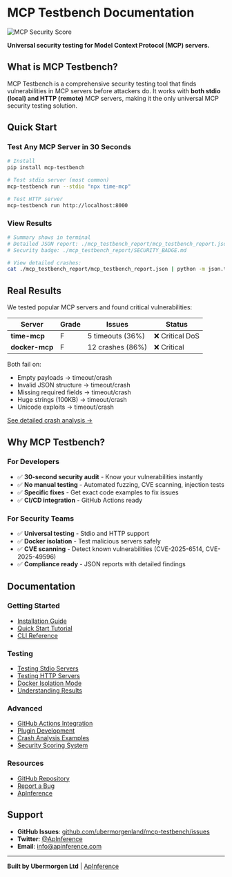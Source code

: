 # MCP Testbench Documentation

![MCP Security Score](https://img.shields.io/badge/Security-B-green)

**Universal security testing for Model Context Protocol (MCP) servers.**

## What is MCP Testbench?

MCP Testbench is a comprehensive security testing tool that finds vulnerabilities in MCP servers before attackers do. It works with **both stdio (local) and HTTP (remote)** MCP servers, making it the only universal MCP security testing solution.

## Quick Start

### Test Any MCP Server in 30 Seconds

```bash
# Install
pip install mcp-testbench

# Test stdio server (most common)
mcp-testbench run --stdio "npx time-mcp"

# Test HTTP server
mcp-testbench run http://localhost:8000
```

### View Results

```bash
# Summary shows in terminal
# Detailed JSON report: ./mcp_testbench_report/mcp_testbench_report.json
# Security badge: ./mcp_testbench_report/SECURITY_BADGE.md

# View detailed crashes:
cat ./mcp_testbench_report/mcp_testbench_report.json | python -m json.tool
```

## Real Results

We tested popular MCP servers and found critical vulnerabilities:

| Server | Grade | Issues | Status |
|--------|-------|---------|--------|
| **time-mcp** | F | 5 timeouts (36%) | ❌ Critical DoS |
| **docker-mcp** | F | 12 crashes (86%) | ❌ Critical |

Both fail on:
- Empty payloads → timeout/crash
- Invalid JSON structure → timeout/crash
- Missing required fields → timeout/crash
- Huge strings (100KB) → timeout/crash
- Unicode exploits → timeout/crash

[See detailed crash analysis →](crash-analysis.md)

## Why MCP Testbench?

### For Developers
- ✅ **30-second security audit** - Know your vulnerabilities instantly
- ✅ **No manual testing** - Automated fuzzing, CVE scanning, injection tests
- ✅ **Specific fixes** - Get exact code examples to fix issues
- ✅ **CI/CD integration** - GitHub Actions ready

### For Security Teams
- ✅ **Universal testing** - Stdio and HTTP support
- ✅ **Docker isolation** - Test malicious servers safely
- ✅ **CVE scanning** - Detect known vulnerabilities (CVE-2025-6514, CVE-2025-49596)
- ✅ **Compliance ready** - JSON reports with detailed findings

## Documentation

### Getting Started
- [Installation Guide](installation.md)
- [Quick Start Tutorial](quickstart.md)
- [CLI Reference](cli-reference.md)

### Testing
- [Testing Stdio Servers](testing-stdio.md)
- [Testing HTTP Servers](testing-http.md)
- [Docker Isolation Mode](docker-mode.md)
- [Understanding Results](understanding-results.md)

### Advanced
- [GitHub Actions Integration](github-actions.md)
- [Plugin Development](plugin-development.md)
- [Crash Analysis Examples](crash-analysis.md)
- [Security Scoring System](scoring.md)

### Resources
- [GitHub Repository](https://github.com/ubermorgenland/mcp-testbench)
- [Report a Bug](https://github.com/ubermorgenland/mcp-testbench/issues)
- [ApInference](https://apinference.com)

## Support

- **GitHub Issues**: [github.com/ubermorgenland/mcp-testbench/issues](https://github.com/ubermorgenland/mcp-testbench/issues)
- **Twitter**: [@ApInference](https://twitter.com/ApInference)
- **Email**: info@apinference.com

---

**Built by Ubermorgen Ltd** | [ApInference](https://apinference.com)
